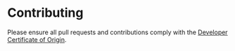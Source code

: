 # Contributing

Please ensure all pull requests and contributions comply with the [Developer Certificate of Origin](https://developercertificate.org/).

